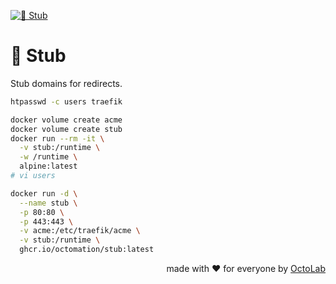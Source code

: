 [![🫥 Stub][social.preview]][preview.config]

# 🫥 Stub

Stub domains for redirects.

```bash
htpasswd -c users traefik

docker volume create acme
docker volume create stub
docker run --rm -it \
  -v stub:/runtime \
  -w /runtime \
  alpine:latest
# vi users

docker run -d \
  --name stub \
  -p 80:80 \
  -p 443:443 \
  -v acme:/etc/traefik/acme \
  -v stub:/runtime \
  ghcr.io/octomation/stub:latest
```

<p align="right">made with ❤️ for everyone by <a href="https://www.octolab.org/">OctoLab</a></p>

[social.preview]:   https://cdn.octolab.org/repo/stub.jpg
[preview.config]:   https://socialify.git.ci/octomation/stub?description=1&font=Raleway&language=1&name=1&owner=1&pattern=Circuit%20Board&theme=Light
[preview.fallback]: https://socialify.git.ci/octomation/stub/image?description=1&font=Raleway&language=1&name=1&owner=1&pattern=Circuit%20Board&theme=Light
